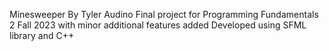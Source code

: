 Minesweeper 
By Tyler Audino
Final project for Programming Fundamentals 2 Fall 2023 with minor additional features added
Developed using SFML library and C++
